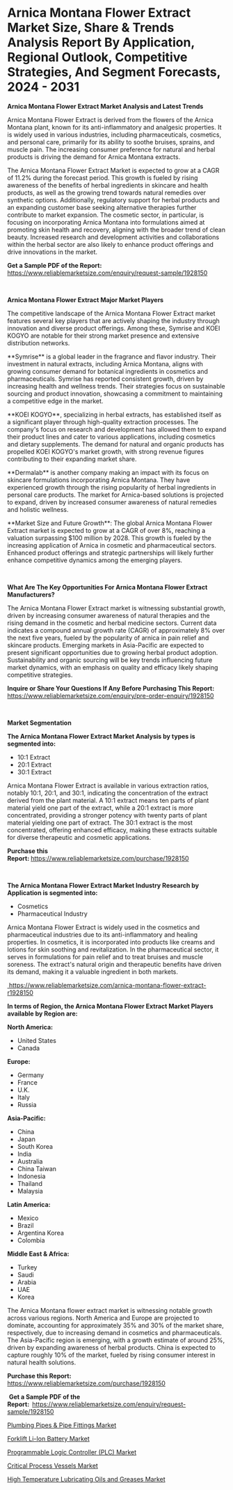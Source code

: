 <p><h1>Arnica Montana Flower Extract Market Size, Share & Trends Analysis Report By Application, Regional Outlook, Competitive Strategies, And Segment Forecasts, 2024 - 2031</h1></p><p><strong>Arnica Montana Flower Extract Market Analysis and Latest Trends</strong></p>
<p><p>Arnica Montana Flower Extract is derived from the flowers of the Arnica Montana plant, known for its anti-inflammatory and analgesic properties. It is widely used in various industries, including pharmaceuticals, cosmetics, and personal care, primarily for its ability to soothe bruises, sprains, and muscle pain. The increasing consumer preference for natural and herbal products is driving the demand for Arnica Montana extracts.</p><p>The Arnica Montana Flower Extract Market is expected to grow at a CAGR of 11.2% during the forecast period. This growth is fueled by rising awareness of the benefits of herbal ingredients in skincare and health products, as well as the growing trend towards natural remedies over synthetic options. Additionally, regulatory support for herbal products and an expanding customer base seeking alternative therapies further contribute to market expansion. The cosmetic sector, in particular, is focusing on incorporating Arnica Montana into formulations aimed at promoting skin health and recovery, aligning with the broader trend of clean beauty. Increased research and development activities and collaborations within the herbal sector are also likely to enhance product offerings and drive innovations in the market.</p></p>
<p><strong>Get a Sample PDF of the Report:&nbsp;</strong> <a href="https://www.reliablemarketsize.com/enquiry/request-sample/1928150?utm_campaign=1591&utm_medium=2&utm_source=Github&utm_content=ia&utm_term=30102024&utm_id=arnica-montana-flower-extract">https://www.reliablemarketsize.com/enquiry/request-sample/1928150</a></p>
<p>&nbsp;</p>
<p><strong>Arnica Montana Flower Extract Major Market Players</strong></p>
<p><p>The competitive landscape of the Arnica Montana Flower Extract market features several key players that are actively shaping the industry through innovation and diverse product offerings. Among these, Symrise and KOEI KOGYO are notable for their strong market presence and extensive distribution networks.</p><p>**Symrise** is a global leader in the fragrance and flavor industry. Their investment in natural extracts, including Arnica Montana, aligns with growing consumer demand for botanical ingredients in cosmetics and pharmaceuticals. Symrise has reported consistent growth, driven by increasing health and wellness trends. Their strategies focus on sustainable sourcing and product innovation, showcasing a commitment to maintaining a competitive edge in the market.</p><p>**KOEI KOGYO**, specializing in herbal extracts, has established itself as a significant player through high-quality extraction processes. The company's focus on research and development has allowed them to expand their product lines and cater to various applications, including cosmetics and dietary supplements. The demand for natural and organic products has propelled KOEI KOGYO's market growth, with strong revenue figures contributing to their expanding market share.</p><p>**Dermalab** is another company making an impact with its focus on skincare formulations incorporating Arnica Montana. They have experienced growth through the rising popularity of herbal ingredients in personal care products. The market for Arnica-based solutions is projected to expand, driven by increased consumer awareness of natural remedies and holistic wellness.</p><p>**Market Size and Future Growth**: The global Arnica Montana Flower Extract market is expected to grow at a CAGR of over 8%, reaching a valuation surpassing $100 million by 2028. This growth is fueled by the increasing application of Arnica in cosmetic and pharmaceutical sectors. Enhanced product offerings and strategic partnerships will likely further enhance competitive dynamics among the emerging players.</p></p>
<p>&nbsp;</p>
<p><strong>What Are The Key Opportunities For Arnica Montana Flower Extract Manufacturers?</strong></p>
<p><p>The Arnica Montana Flower Extract market is witnessing substantial growth, driven by increasing consumer awareness of natural therapies and the rising demand in the cosmetic and herbal medicine sectors. Current data indicates a compound annual growth rate (CAGR) of approximately 8% over the next five years, fueled by the popularity of arnica in pain relief and skincare products. Emerging markets in Asia-Pacific are expected to present significant opportunities due to growing herbal product adoption. Sustainability and organic sourcing will be key trends influencing future market dynamics, with an emphasis on quality and efficacy likely shaping competitive strategies.</p></p>
<p><strong>Inquire or Share Your Questions If Any Before Purchasing This Report:</strong> <a href="https://www.reliablemarketsize.com/enquiry/pre-order-enquiry/1928150?utm_campaign=1591&utm_medium=2&utm_source=Github&utm_content=ia&utm_term=30102024&utm_id=arnica-montana-flower-extract">https://www.reliablemarketsize.com/enquiry/pre-order-enquiry/1928150</a></p>
<p>&nbsp;</p>
<p><strong>Market Segmentation</strong></p>
<p><strong>The Arnica Montana Flower Extract Market Analysis by types is segmented into:</strong></p>
<p><ul><li>10:1 Extract</li><li>20:1 Extract</li><li>30:1 Extract</li></ul></p>
<p><p>Arnica Montana Flower Extract is available in various extraction ratios, notably 10:1, 20:1, and 30:1, indicating the concentration of the extract derived from the plant material. A 10:1 extract means ten parts of plant material yield one part of the extract, while a 20:1 extract is more concentrated, providing a stronger potency with twenty parts of plant material yielding one part of extract. The 30:1 extract is the most concentrated, offering enhanced efficacy, making these extracts suitable for diverse therapeutic and cosmetic applications.</p></p>
<p><strong>Purchase this Report:&nbsp;</strong><a href="https://www.reliablemarketsize.com/purchase/1928150?utm_campaign=1591&utm_medium=2&utm_source=Github&utm_content=ia&utm_term=30102024&utm_id=arnica-montana-flower-extract">https://www.reliablemarketsize.com/purchase/1928150</a></p>
<p>&nbsp;</p>
<p><strong>The Arnica Montana Flower Extract Market Industry Research by Application is segmented into:</strong></p>
<p><ul><li>Cosmetics</li><li>Pharmaceutical Industry</li></ul></p>
<p><p>Arnica Montana Flower Extract is widely used in the cosmetics and pharmaceutical industries due to its anti-inflammatory and healing properties. In cosmetics, it is incorporated into products like creams and lotions for skin soothing and revitalization. In the pharmaceutical sector, it serves in formulations for pain relief and to treat bruises and muscle soreness. The extract's natural origin and therapeutic benefits have driven its demand, making it a valuable ingredient in both markets.</p></p>
<p><a href="https://www.reliablemarketsize.com/arnica-montana-flower-extract-r1928150?utm_campaign=1591&utm_medium=2&utm_source=Github&utm_content=ia&utm_term=30102024&utm_id=arnica-montana-flower-extract">&nbsp;https://www.reliablemarketsize.com/arnica-montana-flower-extract-r1928150</a></p>
<p><strong>In terms of Region, the Arnica Montana Flower Extract Market Players available by Region are:</strong></p>
<p>
    <p> <strong> North America: </strong>
        <ul>
            <li>United States</li>
            <li>Canada</li>
        </ul>
        </p> 
    <p> <strong> Europe: </strong>
        <ul>
            <li>Germany</li>
            <li>France</li>
            <li>U.K.</li>
            <li>Italy</li>
            <li>Russia</li>
        </ul>
        </p> 
    <p> <strong> Asia-Pacific: </strong>
        <ul>
            <li>China</li>
            <li>Japan</li>
            <li>South Korea</li>
            <li>India</li>
            <li>Australia</li>
            <li>China Taiwan</li>
            <li>Indonesia</li>
            <li>Thailand</li>
            <li>Malaysia</li>
        </ul>
        </p> 
    <p> <strong> Latin America: </strong>
        <ul>
            <li>Mexico</li>
            <li>Brazil</li>
            <li>Argentina Korea</li>
            <li>Colombia</li>
        </ul>
        </p> 
    <p> <strong> Middle East & Africa: </strong>
        <ul>
            <li>Turkey</li>
            <li>Saudi</li>
            <li>Arabia</li>
            <li>UAE</li>
            <li>Korea</li>
        </ul>
    </p>
    </p>
<p><p>The Arnica Montana flower extract market is witnessing notable growth across various regions. North America and Europe are projected to dominate, accounting for approximately 35% and 30% of the market share, respectively, due to increasing demand in cosmetics and pharmaceuticals. The Asia-Pacific region is emerging, with a growth estimate of around 25%, driven by expanding awareness of herbal products. China is expected to capture roughly 10% of the market, fueled by rising consumer interest in natural health solutions.</p></p>
<p><strong>Purchase this Report: </strong><a href="https://www.reliablemarketsize.com/purchase/1928150?utm_campaign=1591&utm_medium=2&utm_source=Github&utm_content=ia&utm_term=30102024&utm_id=arnica-montana-flower-extract">https://www.reliablemarketsize.com/purchase/1928150</a></p>
<p>&nbsp;<strong>Get a Sample PDF of the Report:&nbsp;&nbsp;</strong><a href="https://www.reliablemarketsize.com/enquiry/request-sample/1928150?utm_campaign=1591&utm_medium=2&utm_source=Github&utm_content=ia&utm_term=30102024&utm_id=arnica-montana-flower-extract">https://www.reliablemarketsize.com/enquiry/request-sample/1928150</a></p>
<p><strong></strong></p>
<p><p><a href="https://www.linkedin.com/pulse/plumbing-pipes-pipe-fittings-market-opportunities-emerging-global-kwt2c?utm_campaign=1591&utm_medium=2&utm_source=Github&utm_content=ia&utm_term=30102024&utm_id=arnica-montana-flower-extract">Plumbing Pipes & Pipe Fittings Market</a></p><p><a href="https://www.linkedin.com/pulse/insights-forklift-li-ion-battery-market-size-which-expanding-zhnje?utm_campaign=1591&utm_medium=2&utm_source=Github&utm_content=ia&utm_term=30102024&utm_id=arnica-montana-flower-extract">Forklift Li-Ion Battery Market</a></p><p><a href="https://www.linkedin.com/pulse/programmable-logic-controller-plc-market-revolution-size-vfrlf?utm_campaign=1591&utm_medium=2&utm_source=Github&utm_content=ia&utm_term=30102024&utm_id=arnica-montana-flower-extract">Programmable Logic Controller (PLC) Market</a></p><p><a href="https://www.linkedin.com/pulse/critical-process-vessels-market-share-size-trends-industry-tuukf?utm_campaign=1591&utm_medium=2&utm_source=Github&utm_content=ia&utm_term=30102024&utm_id=arnica-montana-flower-extract">Critical Process Vessels Market</a></p><p><a href="https://www.linkedin.com/pulse/strategic-roadmap-success-global-high-temperature-lubricating-hhmwc?utm_campaign=1591&utm_medium=2&utm_source=Github&utm_content=ia&utm_term=30102024&utm_id=arnica-montana-flower-extract">High Temperature Lubricating Oils and Greases Market</a></p></p>